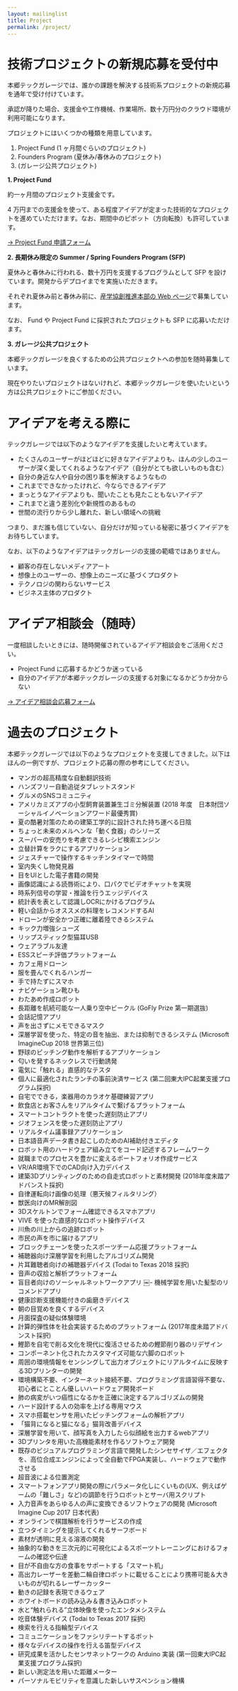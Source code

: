 ```yaml
---
layout: mailinglist
title: Project
permalink: /project/
---
```


# 技術プロジェクトの新規応募を受付中

本郷テックガレージでは、誰かの課題を解決する技術系プロジェクトの新規応募を通年で受け付けています。

承認が降りた場合、支援金や工作機械、作業場所、数十万円分のクラウド環境が利用可能になります。

プロジェクトにはいくつかの種類を用意しています。

1. Project Fund (1 ヶ月間ぐらいのプロジェクト)
1. Founders Program (夏休み/春休みのプロジェクト)
1. (ガレージ公共プロジェクト)


**1. Project Fund**

約一ヶ月間のプロジェクト支援金です。

4 万円までの支援金を使って、ある程度アイデアが定まった技術的なプロジェクトを進めていただけます。なお、期間中のピボット（方向転換）も許可しています。

[-> Project Fund 申請フォーム](https://goo.gl/forms/GDY1ZduycrfHG4XD3)

**2. 長期休み限定の Summer / Spring Founders Program (SFP)**

夏休みと春休みに行われる、数十万円を支援するプログラムとして SFP を設けています。開発からデプロイまでを実施いただきます。

それぞれ夏休み前と春休み前に、[産学協創推進本部の Web ページ](http://www.ducr.u-tokyo.ac.jp/activity/venture/sfp.html)で募集しています。

なお、 Fund や Project Fund に採択されたプロジェクトも SFP に応募いただけます。


**3. ガレージ公共プロジェクト**

本郷テックガレージを良くするための公共プロジェクトへの参加を随時募集しています。

現在やりたいプロジェクトはないけれど、本郷テックガレージを使いたいという方は公共プロジェクトにご参加ください。

# アイデアを考える際に

テックガレージでは以下のようなアイデアを支援したいと考えています。

- たくさんのユーザーがほどほどに好きなアイデアよりも、ほんの少しのユーザーが深く愛してくれるようなアイデア（自分がとても欲しいものも含む）
- 自分の身近な人や自分の困り事を解決するようなもの
- これまでできなかったけれど、今ならできるアイデア
- まっとうなアイデアよりも、聞いたことも見たこともないアイデア
- これまでと違う差別化や新規性のあるもの
- 世間の流行りから少し離れた、新しい領域への挑戦

つまり、まだ誰も信じていない、自分だけが知っている秘密に基づくアイデアをお待ちしています。

なお、以下のようなアイデアはテックガレージの支援の範疇ではありません。

- 顧客の存在しないメディアアート
- 想像上のユーザーの、想像上のニーズに基づくプロダクト
- テクノロジの関わらないサービス
- ビジネス主体のプロダクト

# アイデア相談会（随時）

一度相談したいときには、随時開催されているアイデア相談会をご活用ください。

- Project Fund に応募するかどうか迷っている
- 自分のアイデアが本郷テックガレージの支援する対象になるかどうか分からない

[-> アイデア相談会応募フォーム](https://www.meetingbird.com/l/kmatsui/techgarage)


# 過去のプロジェクト

本郷テックガレージでは以下のようなプロジェクトを支援してきました。以下はほんの一例ですが、プロジェクト応募の際の参考にしてください。

- マンガの超高精度な自動翻訳技術
- ハンズフリー自動追従タブレットスタンド
- グルメのSNSコミュニティ
- アメリカミズアブの小型飼育装置兼生ゴミ分解装置 (2018 年度　日本財団ソーシャルイノベーションアワード最優秀賞)
- 夏の酷暑対策のための建築工学的に設計された持ち運べる日陰
- ちょっと未来のメルヘンな「動く食器」のシリーズ
- スーパーの安売りを考慮できるレシピ検索エンジン
- 立替計算をラクにするアプリケーション
- ジェスチャーで操作するキッチンタイマーで時間
- 室内失くし物発見器
- 目をUIとした電子書籍の開発
- 画像認識による読唇術により、口パクでビデオチャットを実現
- 時系列信号の学習・推論を行うエッジデバイス
- 統計表を表として認識しOCRにかけるプログラム
- 軽い会話からオススメの料理をレコメンドするAI
- ドローンが安全かつ正確に離着陸できるシステム
- キック力増強シューズ
- リップスティック型猫耳USB
- ウェアラブル友達
- ESSスピーチ評価プラットフォーム
- カフェ用ドローン
- 服を畳んでくれるハンガー
- 手で持たずにスマホ
- ナビゲーション靴ひも
- わたあめ作成ロボット
- 長距離を航続可能な一人乗り空中ビークル (GoFly Prize 第一期選抜)
- 会話記憶アプリ
- 声を出さずにメモできるマスク
- 深層学習を使った、特定の音を抽出、または抑制できるシステム (Microsoft ImagineCup 2018 世界第三位)
- 野球のピッチング動作を解析するアプリケーション
- 匂いを発するネックレスで行動誘発
- 電気に「触れる」直感的なテスタ
- 個人に最適化されたランチの事前決済サービス (第二回東大IPC起業支援プログラム採択)
- 自宅でできる，楽器用のカラオケ基礎練習アプリ
- 飲食店とお客さんをリアルタイムで繋げるプラットフォーム
- スマートコントラクトを使った遅刻防止アプリ
- ジオフェンスを使った遅刻防止アプリ
- リアルタイム議事録アプリケーション
- 日本語音声データ書き起こしのためのAI補助付きエディタ
- ロボット用のハードウェア組み立てをコード記述するフレームワーク
- 就職までのプロセスを豊かに変えるポートフォリオ作成サービス
- VR/AR環境下でのCAD向け入力デバイス
- 建築3Dプリンティングのための自走式ロボットと素材開発 (2018年度未踏アドバンスト採択)
- 自律運転向け画像の処理（悪天候フィルタリング）
- 獣医向けのMR解剖図
- 3Dスケルトンでフォーム確認できるスマホアプリ
- VIVE を使った直感的なロボット操作デバイス
- 川魚の川上からの追跡ロボット
- 市民の声を市に届けるアプリ
- ブロックチェーンを使ったスポーツチーム応援プラットフォーム
- 補聴器向け深層学習を利用したアルゴリズム開発
- 片耳難聴者向けの補聴器デバイス (Todai to Texas 2018 採択)
- 音声の収拾と解析プラットフォーム
- 盲目者向けのソーシャルネットワークアプリ
￼- 機械学習を用いた髪型のリコメンドアプリ
- 健康診断支援機能付きの歯磨きデバイス
- 朝の目覚めを良くするデバイス
- 月面探査の疑似体験環境
- 計算的弾性体を社会実装するためのプラットフォーム (2017年度未踏アドバンスト採択)
- 鰹節を自宅で削る文化を現代に復活させるための鰹節削り器のリデザイン
- コンポーネント化されたカスタマイズ可能な六脚のロボット
- 周囲の環境情報をセンシングして出力オブジェクトにリアルタイムに反映する3Dプリンターの開発
- 環境構築不要、インターネット接続不要、プログラミング言語習得不要な、初心者にとことん優しいハードウェア開発ボード
- 肺の病変がいつ癌性になるかを正確に決定するアルゴリズムの開発
- ハード設計する人の効率を上げる専用マウス
- スマホ搭載センサを用いたピッチングフォームの解析アプリ
- 「猫背になると猫になる」猫背改善デバイス
- 深層学習を用いて、顔写真を入力したら似顔絵を出力するwebアプリ
- 3Dプリンタを用いた高機能素材を作るソフトウェア開発
- 既存のビジュアルプログラミング言語で開発したシンセサイザ／エフェクタを、高位合成エンジンによって全自動でFPGA実装し、ハードウェアで動作させる
- 超音波による位置測定
- スマートフォンアプリ開発の際にパラメータ化しにくいもの(UX、例えばゲームの「難しさ」など)の調節を行うロボットとサーバ用スクリプト
- 入力音声をあらゆる人の声に変換できるソフトウェアの開発 (Microsoft Imagine Cup 2017 日本代表)
- オンラインで棋譜解析を行うサービスの作成
- 立つタイミングを提示してくれるサーフボード
- 素材が透明に見える溶液の開発
- 抽象的な動きを三次元的に可視化によるスポーツトレーニングにおけるフォームの確認や伝達
- 目が不自由な方の食事をサポートする「スマート机」
- 高出力レーザーを差動二輪自律ロボットに載せることにより携帯可能＆大きいものが切れるレーザーカッター
- 動きの記録を表現できるウェア
- ホワイトボードの読み込み＆書き込みロボット
- 水と“触れられる”立体映像を使ったエンタメシステム
- 吃音体験デバイス (Todai to Texas 2017 採択)
- 検索を行える指輪型デバイス
- コミュニケーションをファシリテートするボット
- 様々なデバイスの操作を行える笛型デバイス
- 研究成果を活かしたセンサネットワークの Arduino 実装 (第一回東大IPC起業支援プログラム採択)
- 新しい測定法を用いた距離メーター
- パーソナルモビリティを意識した新しいサスペンション機構



